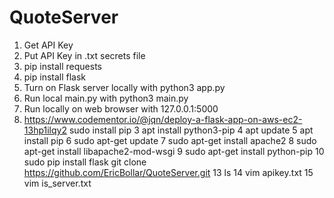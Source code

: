 # QuoteServer
1. Get API Key
2. Put API Key in .txt secrets file
3. pip install requests
4. pip install flask
5. Turn on Flask server locally with python3 app.py
6. Run local main.py with python3 main.py
7. Run locally on web browser with 127.0.0.1:5000
8. https://www.codementor.io/@jqn/deploy-a-flask-app-on-aws-ec2-13hp1ilqy2
  sudo install pip
    3  apt install python3-pip
    4  apt update
    5  apt install pip
    6  sudo apt-get update
    7  sudo apt-get install apache2
    8  sudo apt-get install libapache2-mod-wsgi
    9  sudo apt-get install python-pip
   10  sudo pip install flask
  git clone https://github.com/EricBollar/QuoteServer.git
   13  ls
   14  vim apikey.txt
   15  vim is_server.txt
